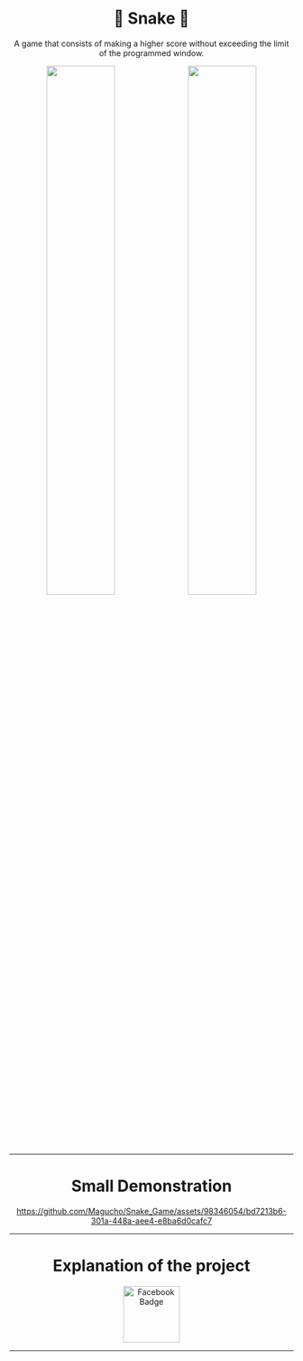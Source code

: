 
<div align="center">

 <h1>🐍 Snake 🐍</h1>
 
<p>A game that consists of making a higher score without exceeding the limit of the programmed window.</p>
  <img src="https://github.com/Magucho/Snake_Game/assets/98346054/d8dada50-13d8-467c-979d-1aeedf394860"  width=49%/>
   <img src="https://github.com/Magucho/Snake_Game/assets/98346054/2028ad1d-ed64-4323-a9b1-39720c75e22b"  width=49%/>


---
<div align="center">
 <h1>Small Demonstration</h1>

 
https://github.com/Magucho/Snake_Game/assets/98346054/bd7213b6-301a-448a-aee4-e8ba6d0cafc7

</div>


---

<div align="center">
 <h1>Explanation of the project</h1>
 <a href="https://www.facebook.com/magucho.gomez/">
  <img src="https://www.facebook.com/magucho.gomez/videos/686646093378123" alt="Facebook Badge" width=100/>
    <br>
   </a>
 
</div>
 
 
 ---
</div>

